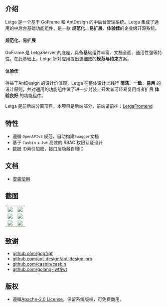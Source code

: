 ## 介绍
Letga 是一个基于 GoFrame 和 AntDesign 的中后台管理系统。Letga 集成了通用的中后台基础功能组件，是一款 **规范化**、**易扩展**、**体验佳**的企业级开源系统。

#### 规范化、易扩展
GoFrame 是 LetgaServer 的底座，具备基础组件丰富、文档全面、通用性强等特性。在此基础上，Letga 针对应用提出更细致的**规范与约束**方案。

#### 体验佳
得益于AntDesign 的设计价值观，Letga 在整体设计上践行 **简洁**、**一致**、**易用** 的设计原则，并对通用的功能组件做了进一步封装，开发者可轻易复用或者扩展 **体验良好** 的功能组件。

Letga 是前后端分离项目，本项目是后端部分，前端请前往：[LetgaFrontend](https://github.com/lgcgo/letga-frontend/)

## 特性
- 遵循 `OpenAPIv3` 规范，自动构建`Swagger`文档
- 基于 `Casbin` + `Jwt` 高效的 RBAC 权限认证设计
- 数据 ID索引加密，接口层隐藏自增ID

## 文档
- [安装使用](docs/start_install.md)

## 截图
<table>
    <tr>
        <td><img src="https://github.com/lgcgo/letga-server/assets/42335782/d4a310fb-59a6-41fb-971c-13a02ea35c43"/> </td>
        <td><img src="https://github.com/lgcgo/letga-server/assets/42335782/7723dde4-3e37-4a40-8c96-b1c52e2a253e"/> </td>
    </tr>
    <tr>
        <td><img src="https://github.com/lgcgo/letga-server/assets/42335782/e4b30c98-969c-48ca-91f3-bb48eff698bc"/> </td>
        <td><img src="https://github.com/lgcgo/letga-server/assets/42335782/50efa16a-a908-4cce-b517-f66ceee0f4a8"/> </td>
    </tr>
    <tr>
        <td><img src="https://github.com/lgcgo/letga-server/assets/42335782/48b3da26-b16c-40bc-a61c-a2dcb318e748"/> </td>
        <td><img src="https://github.com/lgcgo/letga-server/assets/42335782/4dfa2d8c-6951-4b59-bdfc-88c8958b7f35"/> </td>
    </tr>
</table>

## 致谢
- [github.com/gogf/gf](https://github.com/gogf/gf)
- [github.com/ant-design/ant-design-pro](https://github.com/ant-design/ant-design-pro)
- [github.com/casbin/casbin](https://github.com/casbin/casbin)
- [github.com/golang-jwt/jwt](https://github.com/golang-jwt/jwt)

## 版权
- 遵循[Apache-2.0 License](https://github.com/lgcgo/letga-server/blob/main/LICENSE)，保留系统版权，可免费商用。
